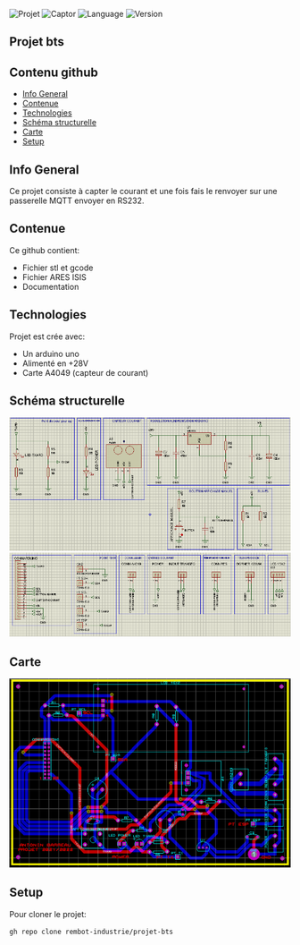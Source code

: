 ![Projet](https://img.shields.io/badge/Projet-2023-brightgreen)
![Captor](https://img.shields.io/badge/Captor-ASC724-orange)
![Language](https://img.shields.io/badge/Language-C%2B%2B-orange)
![Version](https://img.shields.io/badge/Version-V1-green)
## Projet bts
## Contenu github
* [Info General](#Info-General)
* [Contenue](#Contenue)
* [Technologies](#technologies)
* [Schéma structurelle](#Schéma-structurelle)
* [Carte](#Carte)
* [Setup](#setup)

## Info General
Ce projet consiste à capter le courant et une fois fais le renvoyer sur une passerelle MQTT envoyer en RS232.

## Contenue
Ce github contient:
* Fichier stl et gcode
* Fichier ARES ISIS
* Documentation
	
## Technologies
Projet est crée avec:
* Un arduino uno
* Alimenté en +28V
* Carte A4049 (capteur de courant)

## Schéma structurelle

![schema1](./DOC/schema/Schema-structurelle/schema1.jpg)
![schema2](./DOC/schema/Schema-structurelle/schema2.jpg)

## Carte

![ares](./DOC/schema/carte-final/ares.PNG)
	
## Setup
Pour cloner le projet:

```
gh repo clone rembot-industrie/projet-bts
```
